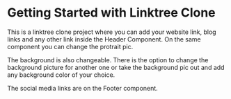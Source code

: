 # Getting Started with Linktree Clone

This is a linktree clone project where you can add your website link, blog links and any other link inside the Header Component. On the same component you can change the protrait pic.

The background is also changeable. There is the option to change the background picture for another one or take the background pic out and add any background color of your choice.

The social media links are on the Footer component.





